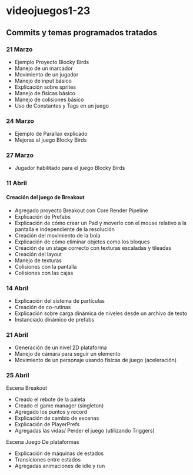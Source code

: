 # videojuegos1-23
## Commits y temas programados tratados

### 21 Marzo
 - Ejemplo Proyecto Blocky Birds
 - Manejo de un marcador
 - Movimiento de un jugador
 - Manejo de input básico
 - Explicación sobre sprites
 - Manejo de físicas básico
 - Manejo de colisiones básico
 - Uso de Constantes y Tags en un juego 

### 24 Marzo 
 - Ejemplo de Parallax explicado
 - Mejoras al juego Blocky Birds

### 27 Marzo
 - Jugador habilitado para el juego Blocky Birds

### 11 Abril
 #### Creación del juego de Breakout
 - Agregado proyecto Breakout con Core Render Pipeline 
 - Explicación de Prefabs
 - Explicación de cómo crear un Pad y moverlo con el mouse relativo a la pantalla e independiente de la resolución
 - Creación del movimiento de la bola
 - Explicación de cómo eliminar objetos como los bloques
 - Creación de un stage correcto con texturas escaladas y tileadas
 - Creación del layout 
 - Manejo de texturas 
 - Colisiones con la pantalla 
 - Colisiones con las cajas

### 14 Abril
 - Explicación del sistema de partículas
 - Creación de co-rutinas
 - Explicación sobre carga dinámica de niveles desde un archivo de texto
 - Instanciado dinámico de prefabs

### 21 Abril
 - Generación de un nivel 2D plataforma
 - Manejo de cámara para seguir un elemento
 - Movimiento de un personaje usando físicas de juego (aceleración)

### 25 Abril

Escena Breakout
- Creado el rebote de la paleta
- Creado el game manager (singleton)
- Agregado los puntos y record
- Explicación de cambio de escenas
- Explicación de PlayerPrefs
- Agregadas las vidas/ Perder el juego (utilizando Triggers)

Escena Juego De plataformas
-  Explicación de máquinas de estados
-  Transiciones entre estados
-  Agregadas animaciones de idle y run
